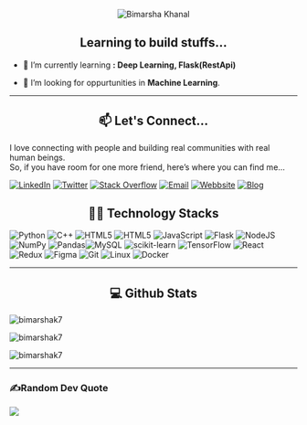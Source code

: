 <p align="center">
<img src="https://readme-typing-svg.herokuapp.com?font=Fira+Code&size=28&duration=3003&pause=200&center=true&vCenter=true&width=435&lines=Hey+there+👋!;I+am+Bimarsha+Khanal.;Nice+to+see+you+here...;Wanna+collaborate+?" alt="Bimarsha Khanal"  style="align:center"/>
</p>

<h2 align="center">Learning to build stuffs...</h2>

- 🌱 I’m currently learning **: Deep Learning, Flask(RestApi)**

- 👯 I’m looking for oppurtunities in **Machine Learning**.


___
<h2 align="center"> 📫 Let's Connect...</h2>
<p align="center">
  
I love connecting with people and building real communities with real human beings.  
So, if you have room for one more friend, here’s where you can find me…

[![LinkedIn](https://img.shields.io/badge/LinkedIn-%230077B5.svg?style=for-the-badge&logo=linkedin&logoColor=white)](https://linkedin.com/in/bimarsha.khanal) [![Twitter](https://img.shields.io/badge/Twitter-%231DA1F2.svg?style=for-the-badge&logo=Twitter&logoColor=white)](https://twitter.com/bimarshak7) [![Stack Overflow](https://img.shields.io/badge/-Stackoverflow-FE7A16?style=for-the-badge&logo=stack-overflow&logoColor=white)](https://stackoverflow.com/users/13677542) [![Email](https://img.shields.io/badge/-Gmail-e51d0b?style=for-the-badge&logo=Gmail&logoColor=white)](mailto:bimarsha.work@gmail.com) [![Webbsite](https://img.shields.io/badge/-Website-103?style=for-the-badge&logo=firefox&logoColor=white)](https://bimarshakhanal.com.np) [![Blog](https://img.shields.io/badge/-BLOG-721?style=for-the-badge&logo=hashnode&logoColor=white)](https://bimarshak.com.np) 
</p>

<h2 align="center"> 👨‍💻 Technology Stacks</h2>
<p align="center">
 
![Python](https://img.shields.io/badge/python-3670A0?style=for-the-badge&logo=python&logoColor=ffdd54) ![C++](https://img.shields.io/badge/c++-%2300599C.svg?style=for-the-badge&logo=c%2B%2B&logoColor=white) ![HTML5](https://img.shields.io/badge/html5-%23E34F26.svg?style=for-the-badge&logo=html5&logoColor=white) ![HTML5](https://img.shields.io/badge/CSS-%23E34F26.svg?style=for-the-badge&logo=css3) ![JavaScript](https://img.shields.io/badge/javascript-%23323330.svg?style=for-the-badge&logo=javascript&logoColor=%23F7DF1E) ![Flask](https://img.shields.io/badge/flask-%23000.svg?style=for-the-badge&logo=flask&logoColor=white) ![NodeJS](https://img.shields.io/badge/nodejs-%2320232a.svg?style=for-the-badge&logo=nodedotjs&logoColor=%#339933) ![NumPy](https://img.shields.io/badge/numpy-%23013243.svg?style=for-the-badge&logo=numpy&logoColor=white) ![Pandas](https://img.shields.io/badge/pandas-%23150458.svg?style=for-the-badge&logo=pandas&logoColor=white)![MySQL](https://img.shields.io/badge/MySQL-%2300599C.svg?style=for-the-badge&logo=MySQL&logoColor=white) ![scikit-learn](https://img.shields.io/badge/scikit--learn-%23F7931E.svg?style=for-the-badge&logo=scikit-learn&logoColor=white) ![TensorFlow](https://img.shields.io/badge/TensorFlow-%23FF6F00.svg?style=for-the-badge&logo=TensorFlow&logoColor=white) ![React](https://img.shields.io/badge/react-%2320232a.svg?style=for-the-badge&logo=react&logoColor=%2361DAFB) ![Redux](https://img.shields.io/badge/redux-%23593d88.svg?style=for-the-badge&logo=redux&logoColor=white) ![Figma](https://img.shields.io/badge/figma-%23F24E1E.svg?style=for-the-badge&logo=figma&logoColor=white) ![Git](https://img.shields.io/badge/git-%23F24E1E.svg?style=for-the-badge&logo=git&logoColor=white) ![Linux](https://img.shields.io/badge/linux-%23F24E1E.svg?style=for-the-badge&logo=linux&logoColor=white) ![Docker](https://img.shields.io/badge/docker-%2300599C.svg?style=for-the-badge&logo=docker&logoColor=ffdd54)
</p>

---
<h2 align="center"> 💻 Github Stats</h2>
<p><img align="center" src="https://github-readme-stats.vercel.app/api/top-langs?username=bimarshak7&&locale=en&layout=compact&theme=radical" alt="bimarshak7" /></p>  


<p><img align="center" src="https://github-readme-stats.vercel.app/api?username=bimarshak7&show_icons=true&locale=en&count_private=true&theme=radical" alt="bimarshak7" />  

  
<p><img align="center" src="https://github-readme-streak-stats.herokuapp.com/?user=bimarshak7&theme=radical" alt="bimarshak7" /></p>

---
### ✍️Random Dev Quote
![](https://quotes-github-readme.vercel.app/api?type=horizontal&theme=radical)
